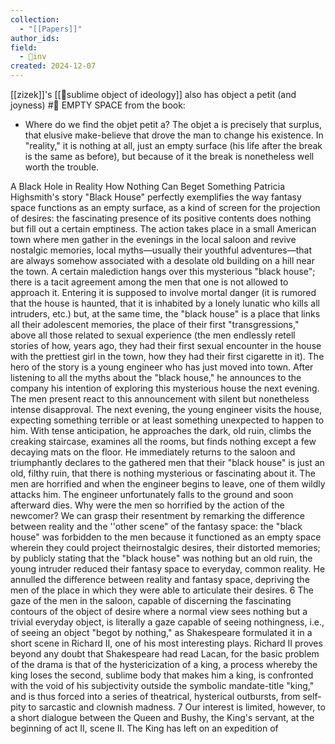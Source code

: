 ```yaml
---
collection:
  - "[[Papers]]"
author_ids:
field:
  - 🐢inv
created: 2024-12-07
---
```


[[zizek]]'s [[📜sublime object of ideology]] also has object a petit (and joyness)
#🐠 EMPTY SPACE from the book: 
- Where do we find the objet petit a? The objet a is precisely that surplus, that elusive make-believe that drove the man to change his existence. In "reality," it is nothing at all, just an empty surface (his life after the break is the same as before), but because of it the break is nonetheless well worth the trouble.

A Black Hole in Reality How Nothing Can Beget Something Patricia Highsmith's story "Black House" perfectly exemplifies the way fantasy space functions as an empty surface, as a kind of screen for the projection of desires: the fascinating presence of its positive contents does nothing but fill out a certain emptiness. The action takes place in a small American town where men gather in the evenings in the local saloon and revive nostalgic memories, local myths—usually their youthful adventures—that are always somehow associated with a desolate old building on a hill near the town. A certain malediction hangs over this mysterious "black house"; there is a tacit agreement among the men that one is not allowed to approach it. Entering it is supposed to involve mortal danger (it is rumored that the house is haunted, that it is inhabited by a lonely lunatic who kills all intruders, etc.) but, at the same time, the "black house" is a place that links all their adolescent memories, the place of their first "transgressions," above all those related to sexual experience (the men endlessly retell stories of how, years ago, they had their first sexual encounter in the house with the prettiest girl in the town, how they had their first cigarette in it). The hero of the story is a young engineer who has just moved into town. After listening to all the myths about the "black house," he announces to the company his intention of exploring this mysterious house the next evening. The men present react to this announcement with silent but nonetheless intense disapproval. The next evening, the young engineer visits the house, expecting something terrible or at least something unexpected to happen to him. With tense anticipation, he approaches the dark, old ruin, climbs the creaking staircase, examines all the rooms, but finds nothing except a few decaying mats on the floor. He immediately returns to the saloon and triumphantly declares to the gathered men that their "black house" is just an old, filthy ruin, that there is nothing mysterious or fascinating about it. The men are horrified and when the engineer begins to leave, one of them wildly attacks him. The engineer unfortunately falls to the ground and soon afterward dies. Why were the men so horrified by the action of the newcomer? We can grasp their resentment by remarking the difference between reality and the ''other scene" of the fantasy space: the "black house" was forbidden to the men because it functioned as an empty space wherein they could project theirnostalgic desires, their distorted memories; by publicly stating that the "black house" was nothing but an old ruin, the young intruder reduced their fantasy space to everyday, common reality. He annulled the difference between reality and fantasy space, depriving the men of the place in which they were able to articulate their desires. 6 The gaze of the men in the saloon, capable of discerning the fascinating contours of the object of desire where a normal view sees nothing but a trivial everyday object, is literally a gaze capable of seeing nothingness, i.e., of seeing an object "begot by nothing," as Shakespeare formulated it in a short scene in Richard II, one of his most interesting plays. Richard II proves beyond any doubt that Shakespeare had read Lacan, for the basic problem of the drama is that of the hystericization of a king, a process whereby the king loses the second, sublime body that makes him a king, is confronted with the void of his subjectivity outside the symbolic mandate-title "king," and is thus forced into a series of theatrical, hysterical outbursts, from self-pity to sarcastic and clownish madness. 7 Our interest is limited, however, to a short dialogue between the Queen and Bushy, the King's servant, at the beginning of act II, scene II. The King has left on an expedition of
